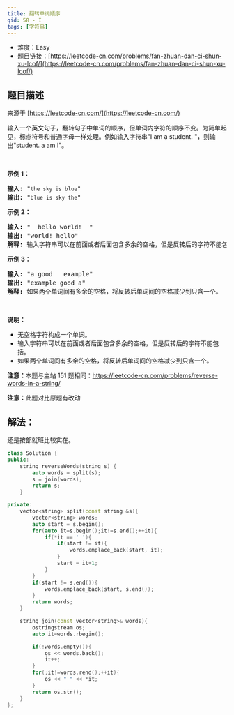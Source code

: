 ```yaml
---
title: 翻转单词顺序
qid: 58 - I
tags: [字符串]
---
```



- 难度：Easy
- 题目链接：[https://leetcode-cn.com/problems/fan-zhuan-dan-ci-shun-xu-lcof/](https://leetcode-cn.com/problems/fan-zhuan-dan-ci-shun-xu-lcof/)


## 题目描述

来源于 [https://leetcode-cn.com/](https://leetcode-cn.com/)

<p>输入一个英文句子，翻转句子中单词的顺序，但单词内字符的顺序不变。为简单起见，标点符号和普通字母一样处理。例如输入字符串&quot;I am a student. &quot;，则输出&quot;student. a am I&quot;。</p>

<p>&nbsp;</p>

<p><strong>示例 1：</strong></p>

<pre><strong>输入:</strong> &quot;<code>the sky is blue</code>&quot;
<strong>输出:&nbsp;</strong>&quot;<code>blue is sky the</code>&quot;
</pre>

<p><strong>示例 2：</strong></p>

<pre><strong>输入:</strong> &quot; &nbsp;hello world! &nbsp;&quot;
<strong>输出:&nbsp;</strong>&quot;world! hello&quot;
<strong>解释: </strong>输入字符串可以在前面或者后面包含多余的空格，但是反转后的字符不能包括。
</pre>

<p><strong>示例 3：</strong></p>

<pre><strong>输入:</strong> &quot;a good &nbsp; example&quot;
<strong>输出:&nbsp;</strong>&quot;example good a&quot;
<strong>解释: </strong>如果两个单词间有多余的空格，将反转后单词间的空格减少到只含一个。
</pre>

<p>&nbsp;</p>

<p><strong>说明：</strong></p>

<ul>
	<li>无空格字符构成一个单词。</li>
	<li>输入字符串可以在前面或者后面包含多余的空格，但是反转后的字符不能包括。</li>
	<li>如果两个单词间有多余的空格，将反转后单词间的空格减少到只含一个。</li>
</ul>

<p><strong>注意：</strong>本题与主站 151 题相同：<a href="https://leetcode-cn.com/problems/reverse-words-in-a-string/">https://leetcode-cn.com/problems/reverse-words-in-a-string/</a></p>

<p><strong>注意：</strong>此题对比原题有改动</p>


## 解法：

还是按部就班比较实在。

```c++
class Solution {
public:
    string reverseWords(string s) {
        auto words = split(s);
        s = join(words);
        return s;
    }

private:
    vector<string> split(const string &s){
        vector<string> words;
        auto start = s.begin();
        for(auto it=s.begin();it!=s.end();++it){
            if(*it == ' '){
                if(start != it){
                    words.emplace_back(start, it);
                }
                start = it+1;
            }
        }
        if(start != s.end()){
            words.emplace_back(start, s.end());
        }
        return words;
    }

    string join(const vector<string>& words){
        ostringstream os;
        auto it=words.rbegin();

        if(!words.empty()){
            os << words.back();
            it++;
        }
        for(;it!=words.rend();++it){
            os << " " << *it;
        }
        return os.str();
    }
};
```